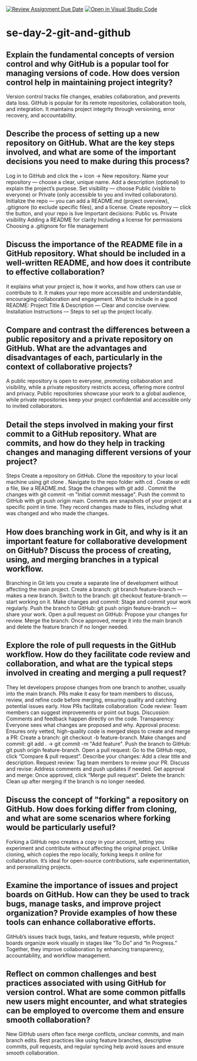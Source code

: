 [![Review Assignment Due Date](https://classroom.github.com/assets/deadline-readme-button-22041afd0340ce965d47ae6ef1cefeee28c7c493a6346c4f15d667ab976d596c.svg)](https://classroom.github.com/a/8wgCKhpZ)
[![Open in Visual Studio Code](https://classroom.github.com/assets/open-in-vscode-2e0aaae1b6195c2367325f4f02e2d04e9abb55f0b24a779b69b11b9e10269abc.svg)](https://classroom.github.com/online_ide?assignment_repo_id=18491188&assignment_repo_type=AssignmentRepo)
# se-day-2-git-and-github
## Explain the fundamental concepts of version control and why GitHub is a popular tool for managing versions of code. How does version control help in maintaining project integrity?
Version control tracks file changes, enables collaboration, and prevents data loss. GitHub is popular for its remote repositories, collaboration tools, and integration. It maintains project integrity through versioning, error recovery, and accountability.
## Describe the process of setting up a new repository on GitHub. What are the key steps involved, and what are some of the important decisions you need to make during this process?
Log in to GitHub and click the + icon -> New repository.
Name your repository — choose a clear, unique name.
Add a description (optional) to explain the project’s purpose.
Set visibility — choose Public (visible to everyone) or Private (only accessible to you and invited collaborators).
Initialize the repo — you can add a README.md (project overview), .gitignore (to exclude specific files), and a license.
Create repository — click the button, and your repo is live
Important decisions:
Public vs. Private visibility
Adding a README for clarity
Including a license for permissions
Choosing a .gitignore for file management
## Discuss the importance of the README file in a GitHub repository. What should be included in a well-written README, and how does it contribute to effective collaboration?
it explains what your project is, how it works, and how others can use or contribute to it. It makes your repo more accessible and understandable, encouraging collaboration and engagement. 
What to include in a good README:
Project Title & Description — Clear and concise overview.
Installation Instructions — Steps to set up the project locally.
## Compare and contrast the differences between a public repository and a private repository on GitHub. What are the advantages and disadvantages of each, particularly in the context of collaborative projects?
A public repository is open to everyone, promoting collaboration and visibility, while a private repository restricts access, offering more control and privacy.
Public repositories showcase your work to a global audience, while private repositories keep your project confidential and accessible only to invited collaborators.
## Detail the steps involved in making your first commit to a GitHub repository. What are commits, and how do they help in tracking changes and managing different versions of your project?
Steps
Create a repository on GitHub.
Clone the repository to your local machine using git clone <repo-url>.
Navigate to the repo folder with cd <repo-name>.
Create or edit a file, like a README.md.
Stage the changes with git add <filename>.
Commit the changes with git commit -m "Initial commit message".
Push the commit to GitHub with git push origin main.
Commits are snapshots of your project at a specific point in time. They record changes made to files, including what was changed and who made the changes.
## How does branching work in Git, and why is it an important feature for collaborative development on GitHub? Discuss the process of creating, using, and merging branches in a typical workflow.
Branching in Git lets you create a separate line of development without affecting the main project. 
Create a branch: git branch feature-branch — makes a new branch.
Switch to the branch: git checkout feature-branch — start working on it.
Make changes and commit: Stage and commit your work regularly.
Push the branch to GitHub: git push origin feature-branch — share your work.
Open a pull request on GitHub: Propose your changes for review.
Merge the branch: Once approved, merge it into the main branch and delete the feature branch if no longer needed.
## Explore the role of pull requests in the GitHub workflow. How do they facilitate code review and collaboration, and what are the typical steps involved in creating and merging a pull request?
They let developers propose changes from one branch to another, usually into the main branch. PRs make it easy for team members to discuss, review, and refine code before merging, ensuring quality and catching potential issues early.
How PRs facilitate collaboration:
Code review: Team members can suggest improvements or point out bugs.
Discussion: Comments and feedback happen directly on the code.
Transparency: Everyone sees what changes are proposed and why.
Approval process: Ensures only vetted, high-quality code is merged
steps to create and merge a PR:
Create a branch: git checkout -b feature-branch.
Make changes and commit: git add . → git commit -m "Add feature".
Push the branch to GitHub: git push origin feature-branch.
Open a pull request: Go to the GitHub repo, click “Compare & pull request”.
Describe your changes: Add a clear title and description.
Request review: Tag team members to review your PR.
Discuss and revise: Address comments and push updates if needed.
Get approval and merge: Once approved, click “Merge pull request”.
Delete the branch: Clean up after merging if the branch is no longer needed.
## Discuss the concept of "forking" a repository on GitHub. How does forking differ from cloning, and what are some scenarios where forking would be particularly useful?
Forking a GitHub repo creates a copy in your account, letting you experiment and contribute without affecting the original project. Unlike cloning, which copies the repo locally, forking keeps it online for collaboration. It’s ideal for open-source contributions, safe experimentation, and personalizing projects.
## Examine the importance of issues and project boards on GitHub. How can they be used to track bugs, manage tasks, and improve project organization? Provide examples of how these tools can enhance collaborative efforts.
GitHub’s issues track bugs, tasks, and feature requests, while project boards organize work visually in stages like “To Do” and “In Progress.” Together, they improve collaboration by enhancing transparency, accountability, and workflow management.
## Reflect on common challenges and best practices associated with using GitHub for version control. What are some common pitfalls new users might encounter, and what strategies can be employed to overcome them and ensure smooth collaboration?
New GitHub users often face merge conflicts, unclear commits, and main branch edits. Best practices like using feature branches, descriptive commits, pull requests, and regular syncing help avoid issues and ensure smooth collaboration.
